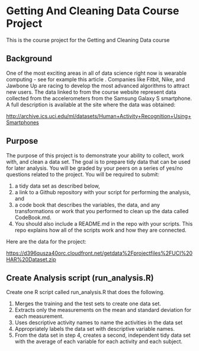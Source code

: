 # Getting And Cleaning Data Course Project
This is the course project for the Getting and Cleaning Data course

## Background
One of the most exciting areas in all of data science right now is wearable computing - see for example this article . Companies like Fitbit, Nike, and Jawbone Up are racing to develop the most advanced algorithms to attract new users. The data linked to from the course website represent data collected from the accelerometers from the Samsung Galaxy S smartphone. A full description is available at the site where the data was obtained: 

  http://archive.ics.uci.edu/ml/datasets/Human+Activity+Recognition+Using+Smartphones 

## Purpose
The purpose of this project is to demonstrate your ability to collect, work with, and clean a data set. The goal is to prepare tidy data that can be used for later analysis. You will be graded by your peers on a series of yes/no questions related to the project. You will be required to submit:

1) a tidy data set as described below, 
2) a link to a Github repository with your script for performing the analysis, and 
3) a code book that describes the variables, the data, and any transformations or work that you performed to clean up the data called CodeBook.md. 
4) You should also include a README.md in the repo with your scripts. This repo explains how all of the scripts work and how they are connected.  

Here are the data for the project: 

  https://d396qusza40orc.cloudfront.net/getdata%2Fprojectfiles%2FUCI%20HAR%20Dataset.zip 


## Create Analysis script (run_analysis.R) 
Create one R script called run_analysis.R that does the following.

 1) Merges the training and the test sets to create one data set.
 2) Extracts only the measurements on the mean and standard deviation for each measurement.
 3) Uses descriptive activity names to name the activities in the data set 
 4) Appropriately labels the data set with descriptive variable names.  
 5) From the data set in step 4, creates a second, independent tidy data set with the average of each variable for each activity and each subject.
 
 
